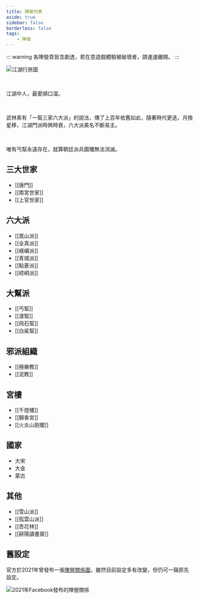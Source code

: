 ```yaml
---
title: 陣營列表
aside: true
sidebar: false
borderless: false
tags:
    - 陣營
---
```


::: warning
各陣營頁皆含劇透，若在意遊戲體驗被破壞者，請速速離開。
:::

![江湖行旅圖](/images/factions/map.jpg)

<br>

江湖中人，最愛順口溜。

<br>

武林素有「一幫三家六大派」的說法，傳了上百年依舊如此，隨著時代更迭，月換星移，江湖門派時興時衰，六大派美名不斷易主。

<br>

唯有丐幫永遠存在，就算朝廷派兵圍殲無法消滅。

## 三大世家

- [[唐門]]
- [[南宮世家]]
- [[上官世家]]

## 六大派

- [[嵩山派]]
- [[全真派]]
- [[峨嵋派]]
- [[青城派]]
- [[點蒼派]]
- [[崆峒派]]

## 大幫派

- [[丐幫]]
- [[滄幫]]
- [[飛石幫]]
- [[白鯊幫]]

## 邪派組織

- [[極樂教]]
- [[泥教]]

## 宮樓

- [[千燈樓]]
- [[錦香宮]]
- [[火炎山劍閣]]

## 國家

- 大宋
- 大金
- 蒙古

## 其他

- [[雪山派]]
- [[孤雲山派]]
- [[杏花林]]
- [[耕陽讀書齋]]

## 舊設定

官方於2021年曾發布一張[陣營關係圖](https://www.facebook.com/obbstudio/photos/a.117318193999701/125676449830542/)，雖然目前設定多有改變，但仍可一窺原先設定。

![2021年Facebook發布的陣營關係](/images/factions/old_relation_chart.jpg)